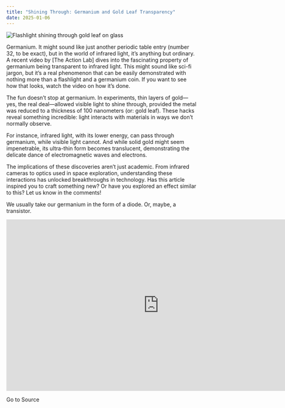 ```yaml
---
title: "Shining Through: Germanium and Gold Leaf Transparency"
date: 2025-01-06
---
```


![Flashlight shining through gold leaf on glass](https://hackaday.com/wp-content/uploads/2025/01/light-through-metal-1200.jpg?w=800)

Germanium. It might sound like just another periodic table entry (number 32, to be exact), but in the world of infrared light, it’s anything but ordinary. A recent video by \[The Action Lab\] dives into the fascinating property of germanium being transparent to infrared light. This might sound like sci-fi jargon, but it’s a real phenomenon that can be easily demonstrated with nothing more than a flashlight and a germanium coin. If you want to see how that looks, watch the video on how it’s done.

The fun doesn’t stop at germanium. In experiments, thin layers of gold—yes, the real deal—allowed visible light to shine through, provided the metal was reduced to a thickness of 100 nanometers (or: gold leaf). These hacks reveal something incredible: light interacts with materials in ways we don’t normally observe.

For instance, infrared light, with its lower energy, can pass through germanium, while visible light cannot. And while solid gold might seem impenetrable, its ultra-thin form becomes translucent, demonstrating the delicate dance of electromagnetic waves and electrons.

The implications of these discoveries aren’t just academic. From infrared cameras to optics used in space exploration, understanding these interactions has unlocked breakthroughs in technology. Has this article inspired you to craft something new? Or have you explored an effect similar to this? Let us know in the comments!

We usually take our germanium in the form of a diode. Or, maybe, a transistor.

<iframe loading="lazy" title="How To Shine Light Through Solid Metal" width="800" height="450" src="https://www.youtube.com/embed/b81q8-hscTc?feature=oembed" frameborder="0" allow="accelerometer; autoplay; clipboard-write; encrypted-media; gyroscope; picture-in-picture; web-share" referrerpolicy="strict-origin-when-cross-origin" allowfullscreen></iframe>

Go to Source
